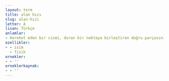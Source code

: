 ```yaml
---
layout: term
title: alan hızı
slug: alan-hizi
letter: A
lisan: Türkçe
anlamlar:
- Hareket eden bir cismi, duran bir noktaya birleştiren doğru parçasının birim zamanda taradığı alan
ozellikler:
- - isim
  - fizik
ornekler:
- - ''
orneklerkaynak:
- - ''
---
```

